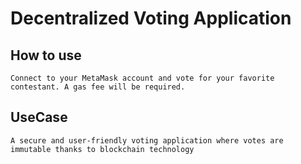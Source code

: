 # Decentralized Voting Application
## How to use
    Connect to your MetaMask account and vote for your favorite contestant. A gas fee will be required.
## UseCase
    A secure and user-friendly voting application where votes are immutable thanks to blockchain technology